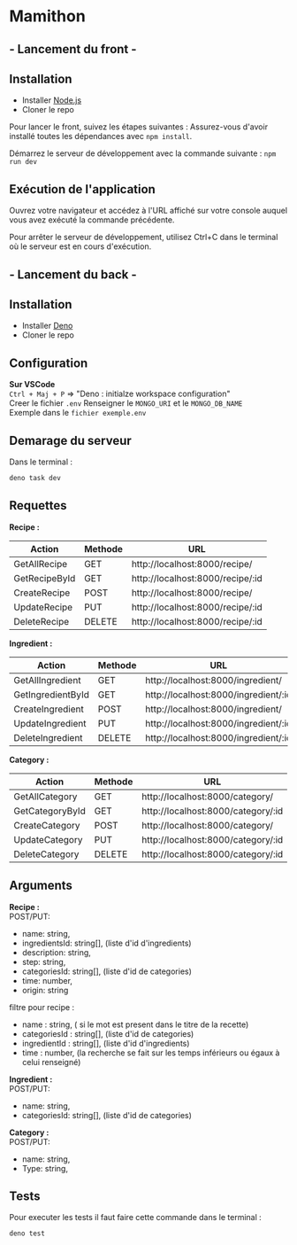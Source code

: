 # Mamithon

## - Lancement du front -
## Installation
* Installer [Node.js](https://nodejs.org/fr/download/)
* Cloner le repo

Pour lancer le front, suivez les étapes suivantes :
Assurez-vous d'avoir installé toutes les dépendances avec ```npm install```.

Démarrez le serveur de développement avec la commande suivante :
```npm run dev```

## Exécution de l'application
Ouvrez votre navigateur et accédez à l'URL affiché sur votre console auquel vous avez exécuté la commande précédente.

Pour arrêter le serveur de développement, utilisez Ctrl+C dans le terminal où le serveur est en cours d'exécution.

## - Lancement du back -

## Installation
* Installer [Deno](https://docs.deno.com/runtime/getting_started/installation/) 
* Cloner le repo 
## Configuration
**Sur VSCode**  
```Ctrl + Maj + P``` => "Deno : initialze workspace configuration"  
Creer le fichier ```.env```
Renseigner le ```MONGO_URI``` et le ```MONGO_DB_NAME```  
Exemple dans le ```fichier exemple.env```
## Demarage du serveur 
Dans le terminal : 
 ```bash
 deno task dev
 ```
## Requettes 
**Recipe :**  

| Action         | Methode | URL                                |
|--------------|---------|--------------------------------------|
| GetAllRecipe | GET     | http://localhost:8000/recipe/       |
| GetRecipeById | GET     | http://localhost:8000/recipe/:id   | 
| CreateRecipe  | POST    | http://localhost:8000/recipe/      |
| UpdateRecipe  | PUT     | http://localhost:8000/recipe/:id   |
| DeleteRecipe  | DELETE  | http://localhost:8000/recipe/:id   |

**Ingredient :**  

| Action            | Methode | URL                                    |
|------------------|---------|----------------------------------------|
| GetAllIngredient | GET     | http://localhost:8000/ingredient/     |
| GetIngredientById | GET     | http://localhost:8000/ingredient/:id |
| CreateIngredient  | POST    | http://localhost:8000/ingredient/     |
| UpdateIngredient  | PUT     | http://localhost:8000/ingredient/:id |
| DeleteIngredient  | DELETE  | http://localhost:8000/ingredient/:id |

**Category :**  

| Action          | Methode | URL                                  |
|---------------|---------|--------------------------------------|
| GetAllCategory | GET     | http://localhost:8000/category/     |
| GetCategoryById | GET     | http://localhost:8000/category/:id |
| CreateCategory  | POST    | http://localhost:8000/category/     |
| UpdateCategory  | PUT     | http://localhost:8000/category/:id |
| DeleteCategory  | DELETE  | http://localhost:8000/category/:id |

## Arguments
**Recipe :**  
POST/PUT: 
* name: string,  
* ingredientsId: string[],  (liste d'id d'ingredients)
* description: string,  
* step: string,  
* categoriesId: string[], (liste d'id de categories) 
* time: number,  
* origin: string

filtre pour recipe :
* name : string, ( si le mot est present dans le titre de la recette)
* categoriesId : string[], (liste d'id de categories)
* ingredientId : string[], (liste d'id d'ingredients)
* time : number, (la recherche se fait sur les temps inférieurs ou égaux à celui renseigné) 

**Ingredient :**   
POST/PUT:  
* name: string,
* categoriesId: string[],  (liste d'id de categories) 
  
**Category :**   
POST/PUT:   
* name: string,
* Type: string,

## Tests
 Pour executer les tests il faut faire cette commande dans le terminal : 
 ```
 deno test
 ```